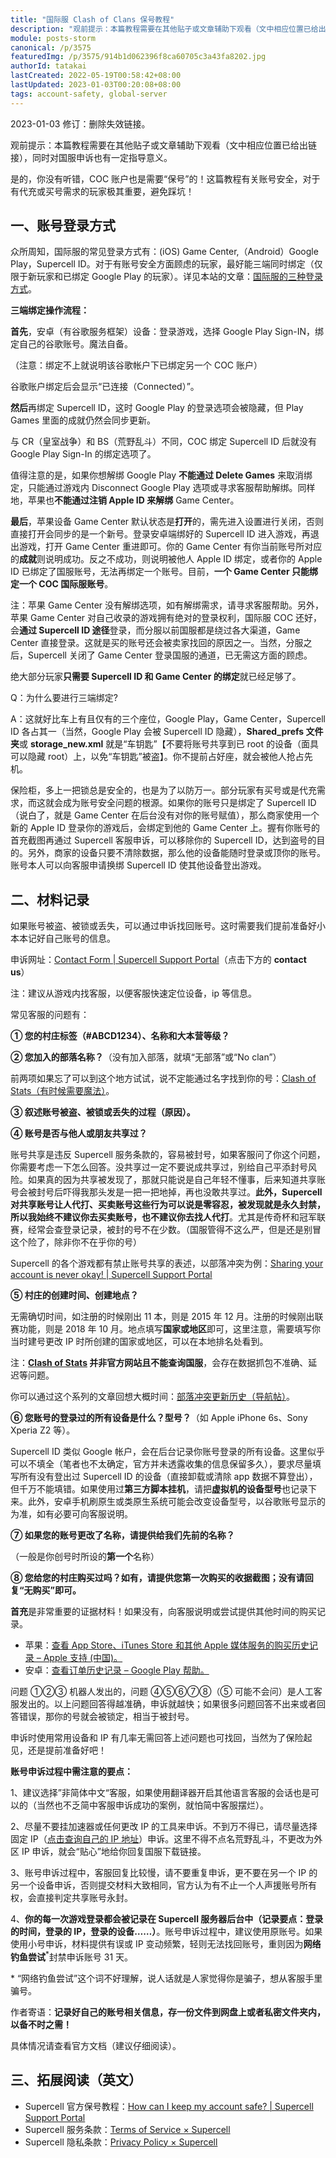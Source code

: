 ```yaml
---
title: "国际服 Clash of Clans 保号教程"
description: "观前提示：本篇教程需要在其他贴子或文章辅助下观看（文中相应位置已给出链接），同时对国服申诉也有一定指导意义。是的，你没有听错，COC 账户也是需要”保号”的！这篇教程有关账号安全，对于有代充或买号需求的玩家极其重要，避免踩坑！"
module: posts-storm
canonical: /p/3575
featuredImg: /p/3575/914b1d062396f8ca60705c3a43fa8202.jpg
authorId: tatakai
lastCreated: 2022-05-19T00:58:42+08:00
lastUpdated: 2023-01-03T00:20:08+08:00
tags: account-safety, global-server
---
```


<PostHistory>
2023-01-03 修订：删除失效链接。
</PostHistory>

观前提示：本篇教程需要在其他贴子或文章辅助下观看（文中相应位置已给出链接），同时对国服申诉也有一定指导意义。

是的，你没有听错，COC 账户也是需要“保号”的！这篇教程有关账号安全，对于有代充或买号需求的玩家极其重要，避免踩坑！

## 一、账号登录方式

众所周知，国际服的常见登录方式有：(iOS) Game Center,（Android）Google Play，Supercell ID。对于有账号安全方面顾虑的玩家，最好能三端同时绑定（仅限于新玩家和已绑定 Google Play 的玩家）。详见本站的文章：[国际服的三种登录方式](/p/3114)。

**三端绑定操作流程：**

**首先**，安卓（有谷歌服务框架）设备：登录游戏，选择 Google Play Sign-IN，绑定自己的谷歌账号。魔法自备。

<Pic src="/p/3575/914b1d062396f8ca60705c3a43fa8202.jpg" width="780" height="570" alt="" />

（注意：绑定不上就说明该谷歌帐户下已绑定另一个 COC 账户）

谷歌账户绑定后会显示“已连接（Connected）”。

**然后**再绑定 Supercell ID，这时 Google Play 的登录选项会被隐藏，但 Play Games 里面的成就仍然会同步更新。

与 CR（皇室战争）和 BS（荒野乱斗）不同，COC 绑定 Supercell ID 后就没有 Google Play Sign-In 的绑定选项了。

<Pic src="/p/3575/ee447c5af4b1972f653994ff9d217ad0.png" width="960" height="432" caption="Supercell ID 登录图" alt="" />

值得注意的是，如果你想解绑 Google Play **不能通过 Delete Games** 来取消绑定，只能通过游戏内 Disconnect Google Play 选项或寻求客服帮助解绑。同样地，苹果也**不能通过注销 Apple ID 来解绑** Game Center。

<Pic src="/p/3575/3a10520fb82aa36dae99d681d7b0dfdb.png" width="892" height="960" alt="" />

**最后**，苹果设备 Game Center 默认状态是**打开**的，需先进入设置进行关闭，否则直接打开会同步的是一个新号。登录安卓端绑好的 Supercell ID 进入游戏，再退出游戏，打开 Game Center 重进即可。你的 Game Center 有你当前账号所对应的**成就**则说明成功。反之不成功，则说明被他人 Apple ID 绑定，或者你的 Apple ID 已绑定了国服账号，无法再绑定一个账号。目前，**一个 Game Center 只能绑定一个 COC 国际服账号**。

<Pic src="/p/3575/2ea76b3cec54a11c9970c7b547af7604.png" width="501" height="576" alt="" />

注：苹果 Game Center 没有解绑选项，如有解绑需求，请寻求客服帮助。另外，苹果 Game Center 对自己收录的游戏拥有绝对的登录权利，国际服 COC 还好，会**通过 Supercell ID 途径**登录，而分服以前国服都是绕过各大渠道，Game Center 直接登录。这就是买的账号还会被卖家找回的原因之一。当然，分服之后，Supercell 关闭了 Game Center 登录国服的通道，已无需这方面的顾虑。

绝大部分玩家**只需要 Supercell ID 和 Game Center 的绑定**就已经足够了。

<Pic src="/p/3575/1d93c085e9e4fd014669c0f8772d8a2a.png" width="1366" height="487" caption="国际服 COC 登录渠道示意图，storage.xml 这里应为 storage_new.xml" alt="" />

Q：为什么要进行三端绑定?

A：这就好比车上有且仅有的三个座位，Google Play，Game Center，Supercell ID 各占其一（当然，Google Play 会被 Supercell ID 隐藏），**Shared_prefs 文件夹**或 **storage_new.xml** 就是“车钥匙”【不要将账号共享到已 root 的设备（面具可以隐藏 root）上，以免“车钥匙”被盗】。你不提前占好座，就会被他人抢占先机。

保险柜，多上一把锁总是安全的，也是为了以防万一。部分玩家有买号或是代充需求，而这就会成为账号安全问题的根源。如果你的账号只是绑定了 Supercell ID（说白了，就是 Game Center 在后台没有对你的账号赋值），那么商家使用一个新的 Apple ID 登录你的游戏后，会绑定到他的 Game Center 上。握有你账号的首充截图再通过 Supercell 客服申诉，可以移除你的 Supercell ID，达到盗号的目的。另外，商家的设备只要不清除数据，那么他的设备能随时登录或顶你的账号。账号本人可以向客服申请换绑 Supercell ID 使其他设备登出游戏。

## 二、材料记录

如果账号被盗、被锁或丢失，可以通过申诉找回账号。这时需要我们提前准备好小本本记好自己账号的信息。

申诉网址：[Contact Form | Supercell Support Portal](https://help.supercellsupport.com/clash-of-clans/en/articles/contact-form.html)（点击下方的 **contact us**）

注：建议从游戏内找客服，以便客服快速定位设备，ip 等信息。

常见客服的问题有：

<Pic src="/p/3575/df15ee193b82b201a858fbefd3e815c4.jpg" width="450" height="768" alt="" />

**① 您的村庄标签（#ABCD1234）、名称和大本营等级？**

**② 您加入的部落名称？**（没有加入部落，就填“无部落”或“No clan”）

前两项如果忘了可以到这个地方试试，说不定能通过名字找到你的号：[Clash of Stats（有时候需要魔法）](https://www.clashofstats.com/cn)。

**③ 叙述账号被盗、被锁或丢失的过程（原因）。**

**④ 账号是否与他人或朋友共享过？**

账号共享是违反 Supercell 服务条款的，容易被封号，如果客服问了你这个问题，你需要考虑一下怎么回答。没共享过一定不要说成共享过，别给自己平添封号风险。如果真的因为共享被发现了，那就只能说是自己年轻不懂事，后来知道共享账号会被封号后吓得我那头发是一把一把地掉，再也没敢共享过。**此外，Supercell 对共享账号让人代打、买卖账号这些行为可以说是零容忍，被发现就是永久封禁，所以我始终不建议你去买卖账号，也不建议你去找人代打**。尤其是传奇杯和冠军联赛，经常会查登录记录，被封的号不在少数。（国服管得不这么严，但是还是别冒这个险了，除非你不在乎你的号）

Supercell 的各个游戏都有禁止账号共享的表述，以部落冲突为例：[Sharing your account is never okay! | Supercell Support Portal](https://help.supercellsupport.com/clash-of-clans/en/articles/sharing-your-account-is-never-ok.html)

**⑤ 村庄的创建时间、创建地点？**

无需确切时间，如注册的时候刚出 11 本，则是 2015 年 12 月。注册的时候刚出联赛功能，则是 2018 年 10 月。地点填写**国家或地区**即可，这里注意，需要填写你当时建号更改 IP 时所创建的国家或地区，可以在本地排名处看到。

注：**[Clash of Stats](https://www.clashofstats.com/cn) 并非官方网站且不能查询国服**，会存在数据抓包不准确、延迟等问题。

你可以通过这个系列的文章回想大概时间：[部落冲突更新历史（导航帖）](/p/1384)。

**⑥ 您账号的登录过的所有设备是什么？型号？**（如 Apple iPhone 6s、Sony Xperia Z2 等）。

Supercell ID 类似 Google 帐户，会在后台记录你账号登录的所有设备。这里似乎可以不填全（笔者也不太确定，官方并未透露收集的信息保留多久），要求尽量填写所有没有登出过 Supercell ID 的设备（直接卸载或清除 app 数据不算登出），但千万不能填错。如果使用过**第三方脚本挂机**，请把**虚拟机的设备型号**也记录下来。此外，安卓手机刷原生或类原生系统可能会改变设备型号，以谷歌账号显示的为准，如有必要可向客服说明。

**⑦ 如果您的账号更改了名称，请提供给我们先前的名称？**

（一般是你创号时所设的**第一个**名称）

**⑧ 您给您的村庄购买过吗？如有，请提供您第一次购买的收据截图；没有请回复“无购买”即可。**

**首充**是非常重要的证据材料！如果没有，向客服说明或尝试提供其他时间的购买记录。

- 苹果：[查看 App Store、iTunes Store 和其他 Apple 媒体服务的购买历史记录 – Apple 支持 (中国)。](https://support.apple.com/zh-cn/HT204088)
- 安卓：[查看订单历史记录 – Google Play 帮助。](https://support.google.com/googleplay/answer/2850369)

问题 ①②③ 机器人发出的，问题 ④⑤⑥⑦⑧（⑤ 可能不会问）是人工客服发出的。以上问题回答得越准确，申诉就越快；如果很多问题回答不出来或者回答错误，那你的号就会被锁定，相当于被封号。

申诉时使用常用设备和 IP 有几率无需回答上述问题也可找回，当然为了保险起见，还是提前准备好吧！

**账号申诉过程中需注意的要点：**

1、建议选择”非简体中文“客服，如果使用翻译器开启其他语言客服的会话也是可以的（当然也不乏简中客服申诉成功的案例，就怕简中客服摆烂）。

2、尽量不要挂加速器或任何更改 IP 的工具来申诉。不到万不得已，请尽量选择固定 IP（[点击查询自己的 IP 地址](http://ip111.cn/)）申诉。这里不得不点名荒野乱斗，不更改为外区 IP 申诉，就会“贴心”地给你回复国服下载链接。

3、账号申诉过程中，客服回复比较慢，请不要重复申诉，更不要在另一个 IP 的另一个设备申诉，否则提交材料大致相同，官方认为有不止一个人声援账号所有权，会直接判定共享账号永封。

4、**你的每一次游戏登录都会被记录在 Supercell 服务器后台中（记录要点：登录的时间，登录的 IP，登录的设备……）**。账号申诉过程中，建议使用原账号。如果使用小号申诉，材料提供有误或 IP 变动频繁，轻则无法找回账号，重则因为**网络钓鱼尝试**<sup>*</sup>封禁申诉账号 31 天。

\* “网络钓鱼尝试”这个词不好理解，说人话就是人家觉得你是骗子，想从客服手里骗号。 

<Pic src="/p/3575/3ad80baf2d37fb6833ebbb7031fd177a.jpg" width="913" height="653" alt="" />

作者寄语：**记录好自己的账号相关信息，存一份文件到网盘上或者私密文件夹内，以备不时之需！**

具体情况请查看官方文档（建议仔细阅读）。

## 三、拓展阅读（英文）

- Supercell 官方保号教程：[How can I keep my account safe? | Supercell Support Portal](https://support.supercell.com/clash-of-clans/en/articles/how-can-i-keep-my-account-safe.html)
- Supercell 服务条款：[Terms of Service × Supercell](https://supercell.com/en/terms-of-service/)
- Supercell 隐私条款：[Privacy Policy × Supercell](https://supercell.com/en/privacy-policy/)